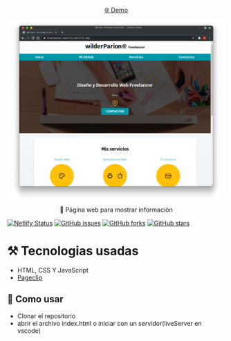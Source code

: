 
<p align="center">
  <a href="https://freelancer-vanilla.netlify.app/" target="_blank" rel="noopener noreferrer">🌐 Demo</a>
</p>


<img align="center" src="/.github/imgs/Banner.png" alt="freelancer vanilla" />

<p align="center"> 🚀 Página web para mostrar información</p>

[![Netlify Status](https://api.netlify.com/api/v1/badges/bdce131f-4e9f-45bd-bfa3-0617d0475a73/deploy-status)](https://app.netlify.com/sites/freelancer-vanilla/deploys) 
[![GitHub issues](https://img.shields.io/github/issues/wilderPariona/freelancer-vanilla)](https://github.com/wilderPariona/freelancer-vanilla/issues)
[![GitHub forks](https://img.shields.io/github/forks/wilderPariona/freelancer-vanilla?style=flat-square)](https://github.com/wilderPariona/freelancer-vanilla/network)
[![GitHub stars](https://img.shields.io/github/stars/wilderPariona/freelancer-vanilla?style=flat-square)](https://github.com/wilderPariona/freelancer-vanilla/stargazers)


# ⚒️ Tecnologias usadas

- HTML, CSS Y JavaScript
- [Pageclip](https://pageclip.co/)

## 🚀 Como usar

- Clonar el repositorio
- abrir el archivo index.html o iniciar con un servidor(liveServer en vscode)
